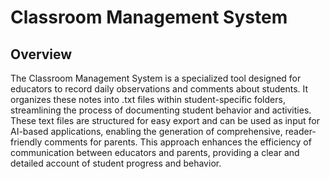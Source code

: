 # Classroom Management System

## Overview
The Classroom Management System is a specialized tool designed for educators to record daily observations and comments about students. It organizes these notes into .txt files within student-specific folders, streamlining the process of documenting student behavior and activities. These text files are structured for easy export and can be used as input for AI-based applications, enabling the generation of comprehensive, reader-friendly comments for parents. This approach enhances the efficiency of communication between educators and parents, providing a clear and detailed account of student progress and behavior.
